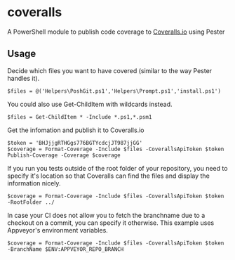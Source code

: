 ﻿# coveralls

A PowerShell module to publish code coverage to [Coveralls.io](https://coveralls.io) using Pester

## Usage

Decide which files you want to have covered (similar to the way Pester handles it).

    $files = @('Helpers\PoshGit.ps1','Helpers\Prompt.ps1','install.ps1')

You could also use Get-ChildItem with wildcards instead.

    $files = Get-ChildItem * -Include *.ps1,*.psm1

Get the infomation and publish it to Coveralls.io

    $token = 'BHJjjgRTHGgs776BGTYcdcjJT987jjGG'
    $coverage = Format-Coverage -Include $files -CoverallsApiToken $token
    Publish-Coverage -Coverage $coverage

If you run you tests outside of the root folder of your repository, you need to specify it's location so that Coveralls can find the files and display the information nicely.

    $coverage = Format-Coverage -Include $files -CoverallsApiToken $token -RootFolder ../

In case your CI does not allow you to fetch the branchname due to a checkout on a commit, you can specify it otherwise. This example uses Appveyor's environment variables.

    $coverage = Format-Coverage -Include $files -CoverallsApiToken $token -BranchName $ENV:APPVEYOR_REPO_BRANCH
